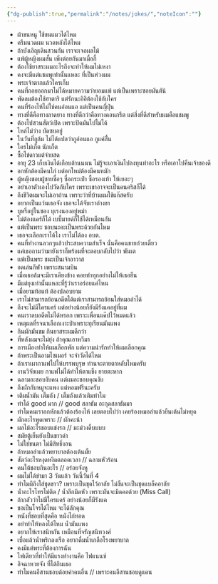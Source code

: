 ```yaml
---
{"dg-publish":true,"permalink":"/notes/jokes/","noteIcon":""}
---
```


- ผ้าขนหนู ใช้ขนแมวได้ไหม
- ครีมนวดผม นวดหลังได้ไหม
- ถ้าบังเอิญเดินสวนกัน เราจะเจอผลไม้
- แพ้ผู้หญิงผมสั้น เพิ่งต่อยกันมาเมื่อกี้
- ต้องใช้ยาสระผมอะไรถึงจะทำให้ผมไม่เหงา
- คงจะมีแต่แชมพูเท่านั้นแหละ ที่เป็นห่วงผม
- พระเจ้าตากแล้วใครเก็บ
- คนที่ถอยออกมาไม่ได้หมายความว่ายอมแพ้ แต่เป็นเพราะซอยมันตัน้
- พัดลมต้องใช้ฮาตาริ แต่รักนะอิอิต้องใช้กับใคร
- คนที่ร้องไห้ไม่ใช่คนอ่อนแอ แต่เป็นคนญี่ปุ่น
- ทางที่ดีคือทางลาดยาง ทางที่ดีกว่าคือทางคอนกรีต แต่สิ่งที่ดีสำหรับผมคือแชมพู
- ต้องไปสวนสัตว์เปิด เพราะปิดมันไปไม่ได้
- ไหล่ไม่ว่าง บัดซบอยู่
- ในวันที่กูล้ม ไม่ได้แปลว่ากูอ่อนแอ กูแค่ลื่่น
- ใครไม่เก็ต นักเก็ต
- ซื้อไข่ดาวแต่จ่ายสด
- อายุ 23 เก็บเงินได้เกือบล้านนนน ไม่รู้จะเอาเงินไปลงทุนทำอะไร หรือเอาไปคืนเจ้าของดี
- อกหักต้องมีคนไก่ แต่อกใหม่ต้องมีคนหมัก
- ผู้หญิงชอบผู้ชายซื่อๆ ซื่อกระเป๋า ซื้อรองเท้า ให้เยอะๆ
- อย่าเอาตัวเองไปวัดกับใคร เพราะเขาอาจจะเป็นคนคริสก็ได้
- ถึงชีวิตผมจะไม่เอาถ่าน เพราะว่าที่บ้านผมใช้แก๊สครับ
- อยากเป็นแว่นเธอจัง เธอจะได้จับเราถ่างขา
- บุหรี่อยู่ในซอง บุเรงนองอยู่พม่า
- ไม่ต้องแคร์ก็ได้ เบบี้มายด์ก็ใช้ได้เหมือนกัน
- แพ้เป็นพระ ชอบนะคะเป็นพระด้วยกันไหม
- เธอจะเลือกเราได้ไง เราไม่ได้ลง อบต.
- คนที่ทํางานลวกๆแล้วประสบความสำเร็จ นั่นคือคนขายก๋วยเตี๋ยว
- แค่เธอถามว่ามายังเราก็พร้อมที่จะตอบกลับไปว่า พันเต
- เเพ้เป็นพระ ชนะเป็นเจ้าอาวาส
- อดเล่นกีฬา เพราะสนามบิน
- เมื่อเธอล้มจะมีเราเคียงข้าง คอยทำทุกอย่างไม่ให้เธอยืน
- มีแต่ยุงเท่านั้นแหละที่รู้ว่าเราอร่อยแค่ไหน
- เมื่อยามท้อแท้ ต้องปลอบยาม
- เราไม่สามารถย้อนอดีตได้แต่เราสามารถย้อนใส่หมอลำได้
- ถึงจะไม่มีใครแคร์ แต่อย่างน้อยก็ยังมีรังแคอยู่ที่ผม
- คนเราลบอดีตไม่ได้หรอก เพราะเพื่อนแค๊ปไว้หมดแล้ว
- เหตุผลที่รจนาเลือกเงาะป่าเพราะทุเรียนมันแพง
- กินผักมันขม กินยาสระผมดีกว่า
- ที่หลังผมจะไม่ยุ่ง ถ้าคุณเอาหวีมา
- การเมืองทำให้ผมเลือกพัก แต่ความน่ารักทำให้ผมเลือกคุณ
- ถ้าพระเป็นอามไซเมอร์ จะจำวัดได้ไหม
- ถ้าเราเผากาแฟไปให้บรรพบุรุษ ท่านจะตายตาหลับไหมครับ
- งานวิจัยเผย กาแฟไม่ได้ทำให้ตาแข็ง ยายตะหาก
- ฉลามอะชอบงับคน แต่ผมอะชอบคุณงับ
- ถึงผักกับหมูจะแพง แต่หอมฟรีนะครับ
- เติมน้ำมัน เต็มถัง / เต็มถังแล้วเติมทำไม
- ทำได้ good มาก // good สลาธัม อะกุดสลาธัมมา
- ทำไมคนเราอกหักแล้วต้องร้องไห้ เลยตอบไปว่า เคยร้องหมอลำแล้วยืนเต้นไม่หยุด
- ผักอะไรพูดเพราะ // ผักคะน้า
- ผลไม้อะไรชอบแข่งรถ // มะม่วงดิ้บบบบ
- สมัยตู้เย็นยังเป็นขาวดำ
- ไม่ใช่ขนตา ไม่มีสิทธิ์งอน
- ถ้าหมอลำแล้วพยาบาลต้องเต้นมั้ย
- สัตว์อะไรหงุดหงิดตลอดเวลา // ฉลามหัวร้อน
- คนใต้ชอบกินอะไร // อร่อยจังหู
- ผมไม่ได้ขำมา 3 วันแล้ว วันนี้วันที่ 4
- ทำไมผีถึงใส่ชุดขาว? เพราะเป็นชุดไว้อาลัย ไม่งั้นจะเป็นชุดแบล็คอาลัย
- น้ำอะไรโทรไม่ติด / น้ำลึกมิดหัว เพราะมันจะมิดคอด้วย (Miss Call)
- ถ้ากลัวว่าไม่มีใครแคร์ อย่างน้อยก็มีรังแค
- ขอเป็นโจรได้ไหม จะได้ลักคุณ
- หนังที่ชอบที่สุดคือ หนังไก่ทอด
- อย่าทำให้หลงได้ไหม น้ำมันแพง
- อยากให้เราสนิทกัน เหมือนที่จรัญสนิทวงศ์
- เบื่อแล้วน้ำพริกลงเรือ อยากดื่มน้ำเกลือโรงพยาบาล
- คงมีแต่พระที่ต้องการฉัน
- ไฟเดียวที่ทำให้มีแรงทำงานคือ ไฟแนนซ์
- อิจฉาหวยจัง ที่ได้กินเธอ
- ทำไมคนอีสานชอบด้อยค่าคนอื่น // เพราะคนอีสานชอบดูแคน